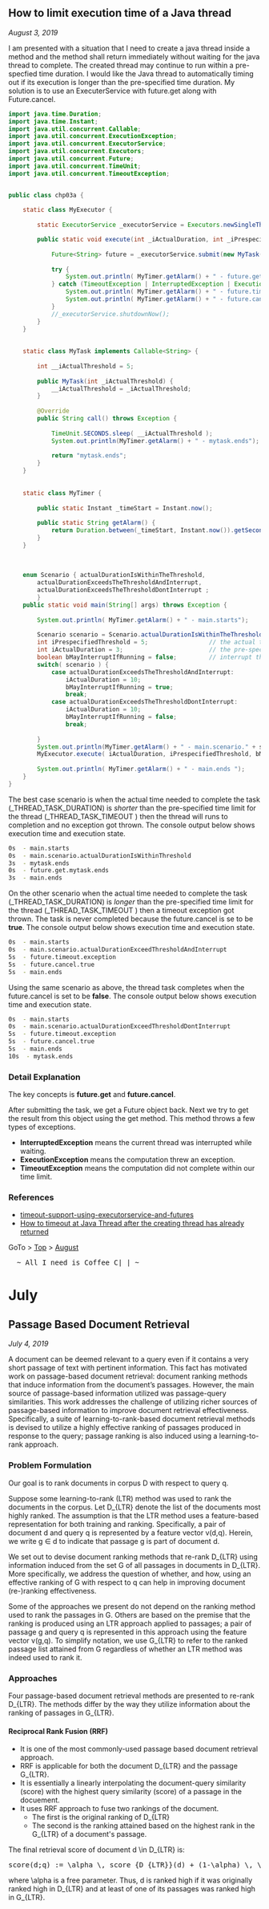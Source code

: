 
## How to limit execution time of a Java thread

_August 3, 2019_

I am presented with a situation that I need to create a java thread inside a method
and the method shall return immediately without waiting for the java thread to complete.
The created thread may continue to run within a pre-specfied time duration.
I would like the Java thread to automatically timing out if its execution is longer than the pre-specified time duration. 
My solution is to use an ExecuterService with future.get along with Future.cancel.
 

```java
import java.time.Duration;
import java.time.Instant;
import java.util.concurrent.Callable;
import java.util.concurrent.ExecutionException;
import java.util.concurrent.ExecutorService;
import java.util.concurrent.Executors;
import java.util.concurrent.Future;
import java.util.concurrent.TimeUnit;
import java.util.concurrent.TimeoutException;


public class chp03a {	
		
	static class MyExecutor {
		
		static ExecutorService _executorService = Executors.newSingleThreadExecutor();		

		public static void execute(int _iActualDuration, int _iPrespecifiedThreshold, boolean _bMayInterruptIfRunning ) {			
						
			Future<String> future = _executorService.submit(new MyTask(_iActualDuration));
			
			try {			
				System.out.println( MyTimer.getAlarm() + " - future.get." + future.get( _iPrespecifiedThreshold , TimeUnit.SECONDS)); 
			} catch (TimeoutException | InterruptedException | ExecutionException e) {
				System.out.println( MyTimer.getAlarm() + " - future.timeout.exception");				
				System.out.println( MyTimer.getAlarm() + " - future.cancel." + future.cancel(_bMayInterruptIfRunning) );				
			}
			//_executorService.shutdownNow();
		}
	}
	
	
	static class MyTask implements Callable<String> {
		
		int __iActualThreshold = 5;
		
		public MyTask(int _iActualThreshold) {			
			__iActualThreshold = _iActualThreshold;			
		}
		
		@Override
		public String call() throws Exception {
			
			TimeUnit.SECONDS.sleep( __iActualThreshold ); 
			System.out.println(MyTimer.getAlarm() + " - mytask.ends");		
			
			return "mytask.ends";
		}		
	}	
		
	
	static class MyTimer {
		
		public static Instant _timeStart = Instant.now();
		
		public static String getAlarm() {
			return Duration.between(_timeStart, Instant.now()).getSeconds()+"s ";
		}		
	}
	
	
	
	enum Scenario { actualDurationIsWithinTheThreshold, 
		actualDurationExceedsTheThresholdAndInterrupt, 
		actualDurationExceedsTheThresholdDontInterrupt ; 
		}		
	public static void main(String[] args) throws Exception {
		
		System.out.println( MyTimer.getAlarm() + " - main.starts");
		
		Scenario scenario = Scenario.actualDurationIsWithinTheThreshold;
		int iPrespecifiedThreshold = 5; 		        // the actual time need to complete the task in seconds
		int iActualDuration = 3; 		                // the pre-specified time duration in seconds
		boolean bMayInterruptIfRunning = false; 		// interrupt the task if it is still running		
		switch( scenario ) {
			case actualDurationExceedsTheThresholdAndInterrupt:
				iActualDuration = 10;			
				bMayInterruptIfRunning = true;
				break;
			case actualDurationExceedsTheThresholdDontInterrupt:
				iActualDuration = 10;			
				bMayInterruptIfRunning = false;
				break;
				
		}
		System.out.println(MyTimer.getAlarm() + " - main.scenario." + scenario.toString() );		
		MyExecutor.execute( iActualDuration, iPrespecifiedThreshold, bMayInterruptIfRunning );
		
		System.out.println( MyTimer.getAlarm() + " - main.ends ");	
	}
}

```

The best case scenario is when 
the actual time needed to complete the task (_THREAD_TASK_DURATION) is _shorter_ than 
the pre-specified time limit for the thread (_THREAD_TASK_TIMEOUT ) 
then the thread will runs to completion and no exception got thrown. 
The console output below shows execution time and execution state. 

```bash
0s  - main.starts
0s  - main.scenario.actualDurationIsWithinThreshold
3s  - mytask.ends
0s  - future.get.mytask.ends
3s  - main.ends 
```

On the other scenario when 
the actual time needed to complete the task (_THREAD_TASK_DURATION) is _longer_ than 
the pre-specified time limit for the thread (_THREAD_TASK_TIMEOUT ) 
then a timeout exception got thrown. 
The task is never completed because the future.cancel is se to be __true__. 
The console output below shows execution time and execution state.

```bash
0s  - main.starts
0s  - main.scenario.actualDurationExceedThresholdAndInterrupt
5s  - future.timeout.exception
5s  - future.cancel.true
5s  - main.ends
```

Using the same scenario as above, the thread task completes 
when the future.cancel is set to be __false__.
The console output below shows execution time and execution state.

```bash
0s  - main.starts
0s  - main.scenario.actualDurationExceedThresholdDontInterrupt
5s  - future.timeout.exception
5s  - future.cancel.true
5s  - main.ends 
10s  - mytask.ends
```

### Detail Explanation

The key concepts is __future.get__ and __future.cancel__. 

After submitting the task, we get a Future object back. 
Next we try to get the result from this object using the get method. This method throws a few types of exceptions.

- **InterruptedException** means the current thread was interrupted while waiting.
- **ExecutionException** means the computation threw an exception.
- **TimeoutException** means the computation did not complete within our time limit.




### References

- [timeout-support-using-executorservice-and-futures](https://www.deadcoderising.com/timeout-support-using-executorservice-and-futures/)
- [How to timeout at Java Thread after the creating thread has already returned](https://stackoverflow.com/questions/54332954)

GoTo > [Top](#the-journey-is-the-reward) > [August](#august)
<pre class="">  ~ All I need is Coffee C|_| ~ </pre>


# July

## Passage Based Document Retrieval 

_July 4, 2019_

A document can be deemed relevant to a query even if it contains a very short passage of text with pertinent information.
This fact has motivated work on passage-based document retrieval: document ranking methods that induce information from the document’s passages.
However, the main source of passage-based information utilized was passage-query similarities. 
This work addresses the challenge of utilizing richer sources of passage-based information to improve document retrieval effectiveness.  
Specifically, a suite of learning-to-rank-based document retrieval methods is devised
to utilize a highly effective ranking of passages produced in response to the query; 
passage ranking is also induced using a learning-to-rank approach.  


[//]: # (Empirical evaluation attests to the clear merits of our methods with respect to strong baselines)


### Problem Formulation

Our goal is to rank documents in corpus D with respect to query q. 

Suppose some learning-to-rank (LTR) method was used to rank the documents in the corpus. 
Let D_{LTR} denote the list of the documents most highly ranked. 
The assumption is that the LTR method uses a feature-based representation for both training and ranking.
Specifically, a pair of document d and query q is represented by a feature vector v(d,q).
Herein, we write g ∈ d to indicate that passage g is part of document d. 


We set out to devise document ranking methods that re-rank D_{LTR} using information induced from the set G of all passages in documents in D_{LTR}. 
More specifically, we address the question of whether, and how, using an effective ranking of G with respect to q can help in improving document (re-)ranking effectiveness.

Some of the approaches we present do not depend on the ranking method used to rank the passages in G. 
Others are based on the premise that the ranking is produced using an LTR
approach applied to passages; a pair of passage g and query q is represented in this approach using the feature vector v(g,q). 
To simplify notation, we use G_{LTR} to refer to the ranked passage list attained from G regardless of whether an LTR method was indeed used to rank it.


### Approaches


Four passage-based document retrieval methods are presented to re-rank D_{LTR}. 
The methods differ by the way they utilize information about the ranking of passages in G_{LTR}.


#### Reciprocal Rank Fusion (RRF)

- It is one of the most commonly-used passage based document retrieval approach. 
- RRF is applicable for both the document D_{LTR} and the passage G_{LTR}. 
- It is essentially a linearly interpolating the document-query similarity (score) 
with the highest query similarity (score) of a passage in the docuement. 
- It uses RRF approach to fuse two rankings of the document. 
  - The first is the original ranking of D_{LTR} 
  - The second is the ranking attained based on the highest rank in the G_{LTR} of a document's passage.  
  

The final retrieval score of document d \in D_{LTR} is:

<pre>
score(d;q) := \alpha \, score_{D_{LTR}}(d) + (1-\alpha) \, \max_{g \in d} score_{G_{LTR}}(g)
</pre>

[//]: # (<center><img src="m07rrf/CodeCogsEqn.svg" width="79%"></center>)

where \alpha is a free parameter. 
Thus, d is ranked high if it was originally ranked high in D_{LTR} and at least of one of its passages was ranked high in G_{LTR}. 



